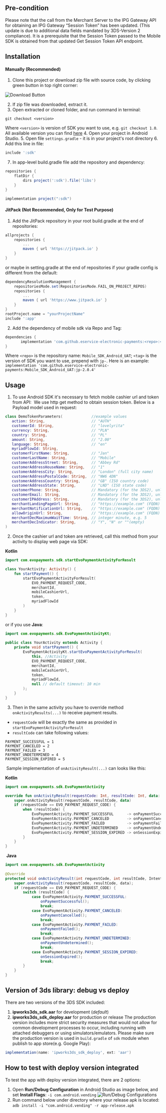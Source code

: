 ## Pre-condition

Please note that the call from the Merchant Server to the IPG Gateway API for obtaining an IPG Gateway “Session Token” has been updated. (This update is due to additional data fields mandated by 3DS-Version 2 compliance). It is a prerequisite that the Session Token passed to the Mobile SDK is obtained from that updated Get Session Token API endpoint.

## Installation

#### Manually (Recommended)

1. Clone this project or download zip file with source code, by clicking green button in top right corner:

![Download Button](readMeImages/cloneOrDownload.PNG)

2. If zip file was downloaded, extract it.
3. Open extracted or cloned folder, and run command in terminal:
```
git checkout <version>
```
Where `<version>` is version of SDK you want to use, e.g. `git checkout 1.0`.
All available version you can find [here](https://github.com/eservice-electronic-payments/Mobile_SDK_Android_UAT/releases)
4. Open your project in Android Studio.
5. Open file `settings.gradle` - it is in your project's root directory
6. Add this line in file:
```groovy
include ':sdk'
```
7. In app-level build.gradle file add the repository and dependency:
```groovy
repositories {
    flatDir {
        dirs project(':sdk').file('libs')
    }
}

implementation project(":sdk")
``` 

#### JitPack (Not Recommended, Only for Test Purpose)

1. Add the JitPack repository in your root build.gradle at the end of repositories:

```groovy
allprojects {
    repositories {
        ...
        maven { url 'https://jitpack.io' }
    }
}
```

or maybe in setting.gradle at the end of repositories if your gradle config is different from the default:
```groovy
dependencyResolutionManagement {
    repositoriesMode.set(RepositoriesMode.FAIL_ON_PROJECT_REPOS)
    repositories {
        ...
        maven { url 'https://www.jitpack.io' }
    }
}
rootProject.name = "yourProjectName"
include ':app'
```

2. Add the dependency of mobile sdk via Repo and Tag:

```groovy
dependencies {
       implementation 'com.github.eservice-electronic-payments:<repo>:<tag>'
}
```

Where `<repo>` is the repository name: `Mobile_SDK_Android_UAT`; `<tag>` is the version of SDK you want to use, prepend with `jp-`. Here is an example: 
```implementation 'com.github.eservice-electronic-payments:Mobile_SDK_Android_UAT:jp-2.0.4'```

## Usage

1. To use Android SDK it's necessary to fetch mobile cashier url and token from API:
​
We use http get method to obtain session token. Below is a Payload model used in request:
​
```kotlin
class DemoTokenParameters(             //example values
   action: String,                     // "AUTH"
   customerId: String,                 // "lovelyrita"
   currency: String,                   // "PLN"
   country: String,                    // "PL"
   amount: String,                     // "2.00"
   language: String,                   // "en"
   myriadFlowId: String,
   customerFirstName: String,          // "Jan"
   customerLastName: String,           // "Mobile"
   customerAddressStreet: String,      // "Abbey Rd"
   customerAddressHouseName: String,   // "1"
   customerAddressCity: String,        // "London" (full city name)
   customerAddressPostalCode: String,  // "NW6 4DN"
   customerAddressCountry: String,     // "GB" (ISO country code)
   customerAddressState: String,       // "LND" (ISO state code)
   customerPhone: String,              // Mandatory (for the 3DS2), unless not available
   customerEmail: String,              // Mandatory (for the 3DS2), unless not available
   customerIPAddress: String,          // Mandatory (for the 3DS2), unless not available
   merchantLandingPageUrl: String,     // "https://example.com" (FQDN)
   merchantNotificationUrl: String,    // "https://example.com" (FQDN)
   allowOriginUrl: String,             // "https://example.com" (FQDN)
   merchantDecMaximumWaitTime: String, // integer minute, e.g. 5
   merchantDecIndicator: String,       // "Y", "N" or ""(empty)
)
```

2. Once the cashier url and token are retrieved, call this method from your activity to display web page via SDK:
​

**Kotlin**
```kotlin
import com.evopayments.sdk.startEvoPaymentActivityForResult

class YourActivity: Activity() {
    fun startPayment() {
        startEvoPaymentActivityForResult(
            EVO_PAYMENT_REQUEST_CODE,
            merchantId,
            mobileCashierUrl,
            token,
            myriadFlowId
        )
    }
}
```
or if you use **Java**:
```java
import com.evopayments.sdk.EvoPaymentActivityKt;
        
public class YourActivity extends Activity {
    private void startPayment() {
        EvoPaymentActivityKt.startEvoPaymentActivityForResult(
            this, //Activity
            EVO_PAYMENT_REQUEST_CODE,
            merchantId,
            mobileCashierUrl,
            token,
            myriadFlowId,
            null // default timeout: 10 min    
        );
    }
}
```
3. Then in the same activity you have to override method `onActivityResults(...)` to receive payment results.
​
- `requestCode` will be exactly the same  as provided in `startEvoPaymentActivityForResult`
- `resultCode` can take following values:
```
PAYMENT_SUCCESSFUL = 1
PAYMENT_CANCELED = 2
PAYMENT_FAILED = 3
PAYMENT_UNDETERMINED = 4
PAYMENT_SESSION_EXPIRED = 5
```
​
Sample implementation of `onActivityResult(...)` can looks like this:
​

**Kotlin**
```kotlin
import com.evopayments.sdk.EvoPaymentActivity

override fun onActivityResult(requestCode: Int, resultCode: Int, data: Intent?) {
    super.onActivityResult(requestCode, resultCode, data)
    if (requestCode == EVO_PAYMENT_REQUEST_CODE) {
        when (resultCode) {
            EvoPaymentActivity.PAYMENT_SUCCESSFUL      -> onPaymentSuccessful()
            EvoPaymentActivity.PAYMENT_CANCELED        -> onPaymentCancelled()
            EvoPaymentActivity.PAYMENT_FAILED          -> onPaymentFailed()
            EvoPaymentActivity.PAYMENT_UNDETERMINED    -> onPaymentUndetermined()
            EvoPaymentActivity.PAYMENT_SESSION_EXPIRED -> onSessionExpired()
        }
    }
}
```
​
**Java**
```java
import com.evopayments.sdk.EvoPaymentActivity
        
@Override
protected void onActivityResult(int requestCode, int resultCode, Intent data) {
    super.onActivityResult(requestCode, resultCode, data);
    if (requestCode == EVO_PAYMENT_REQUEST_CODE) {
        switch (resultCode) {
            case EvoPaymentActivity.PAYMENT_SUCCESSFUL:
                onPaymentSuccessful();
                break;
            case EvoPaymentActivity.PAYMENT_CANCELED:
                onPaymentCancelled();
                break;
            case EvoPaymentActivity.PAYMENT_FAILED:
                onPaymentFailed();
                break;
            case EvoPaymentActivity.PAYMENT_UNDETERMINED:
                onPaymentUndetermined();
                break;
            case EvoPaymentActivity.PAYMENT_SESSION_EXPIRED:
                onSessionExpired();
                break;
        }
    }
}
```

## Version of 3ds library: debug vs deploy
There are two versions of the 3DS SDK included: 
1. **ipworks3ds_sdk.aar** for development (*default*)
2. **ipworks3ds_sdk_deploy.aar** for production or release
The production version includes more strict security measures that would not allow for common development processes to occur, including running with attached debuggers or using simulators/emulators.
Please make sure the production version is used in `build.gradle` of `sdk` module when publish to app store(e.g. Google Play):
```groovy
implementation(name: 'ipworks3ds_sdk_deploy', ext: 'aar')
```

## How to test with deploy version integrated
To test the app with deploy version integrated, there are 2 options:
1. Open **Run/Debug Configuration** in Android Studio as image below, and set **Install Flags**: `-i com.android.vending`
   ![Run/Debug Configurations](readMeImages/run-debug-configurations.PNG)
2. Run command below under directory where your release apk is located:
   `adb install -i "com.android.vending" -r app-release.apk` 
